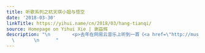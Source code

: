 ```yaml
---
title: 听歌系列之杭天琪小姐与悟空
date: '2018-03-30'
linkTitle: https://yihui.name/cn/2018/03/hang-tianqi/
source: Homepage on Yihui Xie | 谢益辉
description: "\n        <p>去年在网易云音乐上听到一首《<a href=\"http://music.163.com/#/m/song?id=5284198\">我想有个家</a>》，貌似是什么大赛现场录制的，开头还有一小段主持人介绍演唱者杭天琪小姐，那主持人的声音让我不觉莞尔，这莫不是西游记中的猴哥么！违和而又可爱（“谁不想有个家呢？除非大傻瓜不想，哈哈哈”）。</p>\n\n<p>而后始知他也给唐老鸭配过音。这惊异程度快赶上当年我得知樱友藏（樱桃小丸子的爷爷）的配音跟吴孟达的配音是同一人，难怪那么耳熟。</p>\n\n
  \       \n      "
---
```

